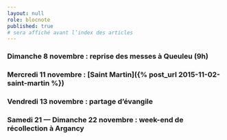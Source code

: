 ```yaml
---
layout: null
role: blocnote
published: true
# sera affiché avant l’index des articles
---
```


### Dimanche 8 novembre : reprise des messes à Queuleu (9h)

### Mercredi 11 novembre : [Saint Martin]({% post_url 2015-11-02-saint-martin %})

### Vendredi 13 novembre : partage d’évangile

### Samedi 21 — Dimanche 22 novembre : week-end de récollection à Argancy
